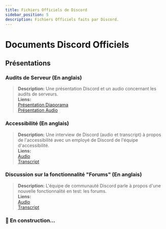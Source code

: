```yaml
---
title: Fichiers Officiels de Discord
sidebar_position: 5
description: Fichiers Officiels faits par Discord.
---
```


# Documents Discord Officiels

## Présentations

### Audits de Serveur (En anglais)

> **Description:** Une présentation Discord et un audio concernant les audits de serveurs.  <br/>
**Liens:** <br/>
[Présentation Diaporama](https://docs.google.com/presentation/d/18QQyl0WhTOdYt0F0mBPQf2AusBPF7HqP8e39zjEwKsc/edit#slide=id.g130c86c984d_0_12)  <br/>
[Présentation Audio](https://cdn.discordapp.com/attachments/960960145800704030/982392876254232667/DAC_AuditingYourServer_ExperimentalContent.mp3)

### Accessibilité (En anglais)
> **Description:** Une interview de Discord (audio et transcript) à propos de l'accessibilité avec un employé de Discord de l'équipe d'accessibilité.  <br/>
**Liens:** <br/>
[Audio](https://dis.gd/RadioDiscord_Accessibility )  <br/>
[Transcript](https://dis.gd/RadioDiscordAccessibilityTranscript)

### Discussion sur la fonctionnalité "Forums" (En anglais)
> **Description:** L'équipe de communauté Discord parle à propos d'une nouvelle fonctionnalité en test: les forums.  <br/>
**Liens:** <br/>
[Audio](https://dis.gd/Radio-Discord-Forums-Beta)  <br/>
[Transcript](https://dis.gd/Radio-Discord-Forums-Beta-Transcript)


### 🚧 En construction...
